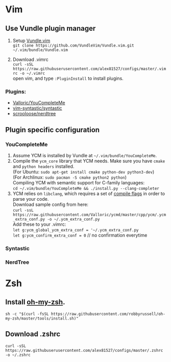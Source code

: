# Vim  
## Use Vundle plugin manager  
1. Setup [Vundle.vim](https://github.com/VundleVim/Vundle.vim)  
`git clone https://github.com/VundleVim/Vundle.vim.git ~/.vim/bundle/Vundle.vim`  

2. Download .vimrc  
`curl -sSL https://raw.githubuserusercontent.com/alex81527/configs/master/.vimrc
-o ~/.vimrc`  
 open vim, and type `:PluginInstall` to install plugins.  

### Plugins:  
* [Valloric/YouCompleteMe](https://github.com/Valloric/YouCompleteMe)  
* [vim-syntastic/syntastic](https://github.com/vim-syntastic/syntastic)  
* [scrooloose/nerdtree](https://github.com/scrooloose/nerdtree)  

## Plugin specific configuration  
### YouCompleteMe  
1. Assume YCM is installed by Vundle at `~/.vim/bundle/YouCompleteMe`.  
2. Compile the `ycm_core` library that YCM needs. Make sure you have `cmake` and `python headers` installed.  
    (For Ubuntu: `sudo apt-get install cmake python-dev python3-dev`)  
    (For Archlinux: `sudo pacman -S cmake python2 python`)  
Compiling YCM with semantic support for C-family languages:  
    `cd ~/.vim/bundle/YouCompleteMe && ./install.py --clang-completer`  
3. YCM relies on `libclang`, which requires a set of [compile flags](https://github.com/Valloric/YouCompleteMe#c-family-semantic-completion) in order to parse your code.  
    Download sample config from here:  
    `curl -ssL https://raw.githubusercontent.com/Valloric/ycmd/master/cpp/ycm/.ycm_extra_conf.py -o ~/.ycm_extra_conf.py`  
    Add these to your .vimrc:  
    `let g:ycm_global_ycm_extra_conf = '~/.ycm_extra_conf.py`  
    `let g:ycm_confirm_extra_conf = 0` // no confirmation everytime  
   
### Syntastic
### NerdTree


# Zsh  
## Install [oh-my-zsh](https://github.com/robbyrussell/oh-my-zsh).  
`sh -c "$(curl -fsSL
https://raw.githubusercontent.com/robbyrussell/oh-my-zsh/master/tools/install.sh)"`  

## Download .zshrc  
`curl -sSL https://raw.githubuserusercontent.com/alex81527/configs/master/.zshrc
-o ~/.zshrc`  
